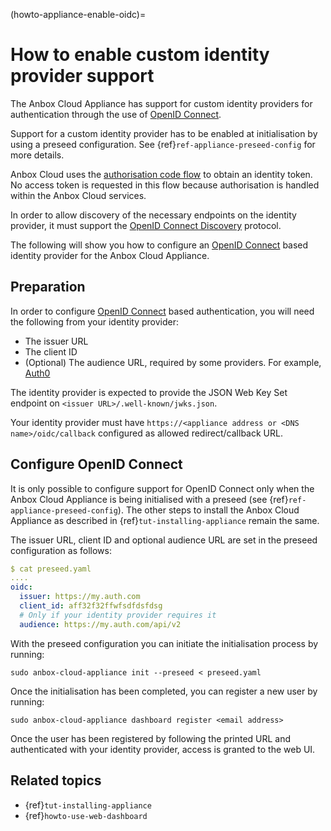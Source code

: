 (howto-appliance-enable-oidc)=
# How to enable custom identity provider support

The Anbox Cloud Appliance has support for custom identity providers for authentication through the use of [OpenID Connect](https://openid.net/developers/discover-openid-and-openid-connect/).

Support for a custom identity provider has to be enabled at initialisation by using a preseed configuration. See {ref}`ref-appliance-preseed-config` for more details.

Anbox Cloud uses the [authorisation code flow](https://openid.net/specs/openid-connect-core-1_0.html#CodeFlowAuth) to obtain an identity token. No access token is requested in this flow because authorisation is handled within the Anbox Cloud services.

In order to allow discovery of the necessary endpoints on the identity provider, it must support the [OpenID Connect Discovery](https://openid.net/specs/openid-connect-discovery-1_0.html) protocol.

The following will show you how to configure an [OpenID Connect](https://openid.net/developers/discover-openid-and-openid-connect/) based identity provider for the Anbox Cloud Appliance.

## Preparation

In order to configure [OpenID Connect](https://openid.net/developers/discover-openid-and-openid-connect/) based authentication, you will need the following from your identity provider:

* The issuer URL
* The client ID
* (Optional) The audience URL, required by some providers. For example, [Auth0](https://auth0.com)

The identity provider is expected to provide the JSON Web Key Set endpoint on `<issuer URL>/.well-known/jwks.json`.

Your identity provider must have `https://<appliance address or <DNS name>/oidc/callback` configured as allowed redirect/callback URL.

## Configure OpenID Connect

It is only possible to configure support for OpenID Connect only when the Anbox Cloud Appliance is being initialised with a preseed (see {ref}`ref-appliance-preseed-config`). The other steps to install the Anbox Cloud Appliance as described in {ref}`tut-installing-appliance` remain the same.

The issuer URL, client ID and optional audience URL are set in the preseed configuration as follows:

```yaml
$ cat preseed.yaml
....
oidc:
  issuer: https://my.auth.com
  client_id: aff32f32ffwfsdfdsfdsg
  # Only if your identity provider requires it
  audience: https://my.auth.com/api/v2
```

With the preseed configuration you can initiate the initialisation process by running:

    sudo anbox-cloud-appliance init --preseed < preseed.yaml

Once the initialisation has been completed, you can register a new user by running:

    sudo anbox-cloud-appliance dashboard register <email address>

Once the user has been registered by following the printed URL and authenticated with your identity provider, access is granted to the web UI.

## Related topics

* {ref}`tut-installing-appliance`
* {ref}`howto-use-web-dashboard`